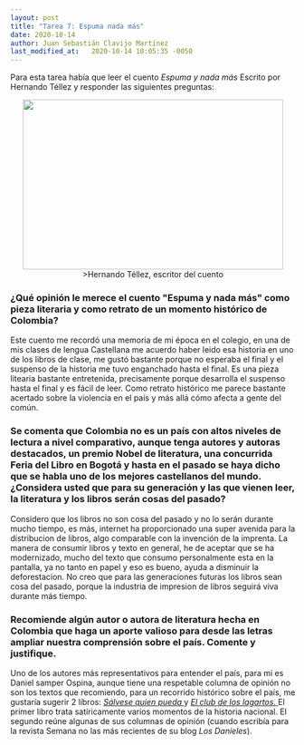 ```yaml
---
layout: post
title: "Tarea 7: Espuma nada más"
date: 2020-10-14
author: Juan Sebastián Clavijo Martínez
last_modified_at:   2020-10-14 10:05:35 -0050
---
```

Para esta tarea había que leer el cuento _Espuma y nada más_ Escrito por Hernando Téllez y responder las siguientes preguntas: 

<p align="center">
  <img width="460" height="300" src="https://www.literatura.us/tellez/ht.jpg">
  >Hernando Téllez, escritor del cuento
</p>

### ¿Qué opinión le merece el cuento "Espuma y nada más" como pieza literaria y como retrato de un momento histórico de Colombia?

Este cuento me recordó una memoria de mi época en el colegio, en una de mis clases de lengua Castellana me acuerdo haber leido esa historia en uno de los libros de clase, me gustó bastante porque no esperaba el final y el suspenso de la historia me tuvo enganchado hasta el final. Es una pieza litearia bastante entretenida, precisamente porque desarrolla el suspenso hasta el final y es fácil de leer. Como retrato histórico me parece bastante acertado sobre la violencia en el país y más allá cómo afecta a gente del común.

### Se comenta que Colombia no es un país con altos niveles de lectura a nivel comparativo, aunque tenga autores y autoras destacados, un premio Nobel de literatura, una concurrida Feria del Libro en Bogotá y hasta en el pasado se haya dicho que se habla uno de los mejores castellanos del mundo. ¿Considera usted que para su generación y las que vienen leer, la literatura y los libros serán cosas del pasado?
 
 Considero que los libros no son cosa del pasado y no lo serán durante mucho tiempo, es más, internet ha proporcionado una super avenida para la distribucion de libros, algo comparable con la invención de la imprenta. La manera de consumir libros y texto en general, he de aceptar que se ha modernizado, mucho del texto que consumo personalmente esta en la pantalla, ya no tanto en papel y eso es bueno, ayuda a disminuir la deforestacion. No creo que para las generaciones futuras los libros sean cosa del pasado, porque la industria de impresion de libros seguirá viva durante más tiempo. 
 
### Recomiende algún autor o autora de literatura hecha en Colombia que haga un aporte valioso para desde las letras ampliar nuestra comprensión sobre el país. Comente y justifique.

Uno de los autores más representativos para entender el país, para mi es Daniel samper Ospina, aunque tiene una respetable columna de opinión no son los textos que recomiendo, para un recorrido histórico sobre el país, me gustaría sugerir 2 líbros: <a href="https://www.libreriadelau.com/lib-salvese-quien-pueda-penguin-random-house-humor/p"> _Sálvese quien pueda_ </a> y <a href="https://www.megustaleer.com.co/libros/el-club-de-los-lagartos/MCO-003260"> _El club de los lagartos._ </a> El primer libro trata satíricamente varios momentos de la historia nacional. El segundo reúne algunas de sus columnas de opinión (cuando escribía para la revista Semana no las más recientes de su blog _Los Danieles_). 
